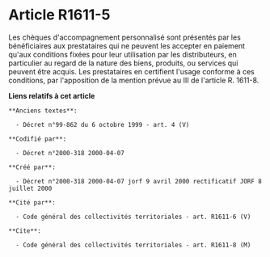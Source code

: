 # Article R1611-5

Les chèques d'accompagnement personnalisé sont présentés par les bénéficiaires aux prestataires qui ne peuvent les accepter
en paiement qu'aux conditions fixées pour leur utilisation par les distributeurs, en particulier au regard de la nature des
biens, produits, ou services qui peuvent être acquis. Les prestataires en certifient l'usage conforme à ces conditions, par
l'apposition de la mention prévue au III de l'article R. 1611-8.

**Liens relatifs à cet article**

	**Anciens textes**:

	  - Décret n°99-862 du 6 octobre 1999 - art. 4 (V)

	**Codifié par**:

	  - Décret n°2000-318 2000-04-07

	**Créé par**:

	  - Décret n°2000-318 2000-04-07 jorf 9 avril 2000 rectificatif JORF 8 juillet 2000

	**Cité par**:

	  - Code général des collectivités territoriales - art. R1611-6 (V)

	**Cite**:

	  - Code général des collectivités territoriales - art. R1611-8 (M)
